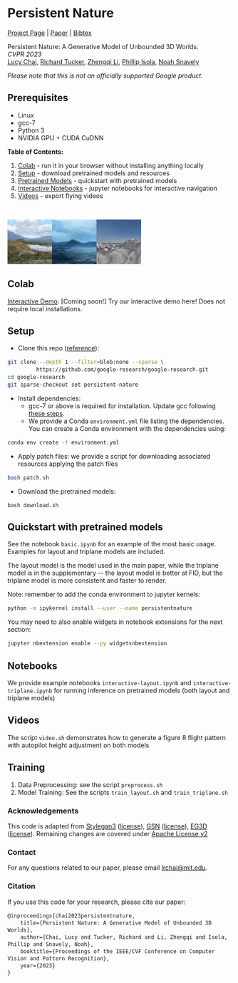 # Persistent Nature
[Project Page](https://chail.github.io/persistent-nature) | [Paper](http://arxiv.org/abs/2303.13515) | [Bibtex](#citation)

Persistent Nature: A Generative Model of Unbounded 3D Worlds.\
_CVPR 2023_ \
[Lucy Chai](http://people.csail.mit.edu/lrchai/), [Richard Tucker](https://research.google/people/RichardTucker/), [Zhengqi Li](https://zhengqili.github.io/), [Phillip Isola](http://web.mit.edu/phillipi/), [Noah Snavely](https://www.cs.cornell.edu/~snavely/)

*Please note that this is not an officially supported Google product.*

## Prerequisites
- Linux
- gcc-7
- Python 3
- NVIDIA GPU + CUDA CuDNN

**Table of Contents:**
1. [Colab](#colab) - run it in your browser without installing anything locally
2. [Setup](#setup) - download pretrained models and resources
3. [Pretrained Models](#pretrained) - quickstart with pretrained models
4. [Interactive Notebooks](#notebooks) - jupyter notebooks for interactive navigation
5. [Videos](#videos) - export flying videos

<br>

<p float="left">
<img src='img/0017.gif'><img src='img/0005.gif'><img src='img/0009_triplane.gif'>
</p>

<a name="colab"/>

## Colab

[Interactive Demo](XXXX): [Coming soon!] Try our interactive demo here! Does not require local installations. 

<a name="setup"/>

## Setup

- Clone this repo ([reference](https://stackoverflow.com/questions/600079/how-do-i-clone-a-subdirectory-only-of-a-git-repository/52269934#52269934)):
```bash
git clone --depth 1 --filter=blob:none --sparse \
         https://github.com/google-research/google-research.git
cd google-research
git sparse-checkout set persistent-nature
```

- Install dependencies:
	- gcc-7 or above is required for installation. Update gcc following [these steps](https://gist.github.com/jlblancoc/99521194aba975286c80f93e47966dc5).
	- We provide a Conda `environment.yml` file listing the dependencies. You can create a Conda environment with the dependencies using:
```bash
conda env create -f environment.yml
```

- Apply patch files: we provide a script for downloading associated resources applying the patch files
```bash
bash patch.sh
```

- Download the pretrained models:
```
bash download.sh
```

<a name="pretrained"/>

## Quickstart with pretrained models

See the notebook `basic.ipynb` for an example of the most basic usage. Examples for layout and triplane models are included. 

The layout model is the model used in the main paper, while the triplane model is in the supplementary --  the layout model is better at FID, but the triplane model is more consistent and faster to render.

Note: remember to add the conda environment to jupyter kernels:
```bash
python -m ipykernel install --user --name persistentnature
```
You may need to also enable widgets in notebook extensions for the next section:
```bash
jupyter nbextension enable --py widgetsnbextension
```

<a name="notebooks"/>

## Notebooks

We provide example notebooks `interactive-layout.ipynb` and `interactive-triplane.ipynb` for running inference on pretrained models (both layout and triplane models)
<a name="videos"/>

## Videos

The script `video.sh` demonstrates how to generate a figure 8 flight pattern with autopilot height adjustment on both models

## Training

1. Data Preprocessing: see the script `preprocess.sh` 
2. Model Training: See the scripts `train_layout.sh` and `train_triplane.sh` 

### Acknowledgements

This code is adapted from [Stylegan3](https://github.com/NVlabs/stylegan3) ([license](https://github.com/NVlabs/stylegan3/blob/main/LICENSE.txt)), [GSN](https://github.com/apple/ml-gsn) ([license](https://github.com/apple/ml-gsn/blob/main/LICENSE)), [EG3D](https://github.com/NVlabs/eg3d) ([license](https://github.com/NVlabs/eg3d/blob/main/LICENSE.txt)). Remaining changes are covered under [Apache License v2](https://choosealicense.com/licenses/apache-2.0/)

### Contact

For any questions related to our paper,
please email lrchai@mit.edu.

<a name="citation"/>

### Citation
If you use this code for your research, please cite our paper:
```
@inproceedings{chai2023persistentnature,
    title={Persistent Nature: A Generative Model of Unbounded 3D Worlds},
    author={Chai, Lucy and Tucker, Richard and Li, Zhengqi and Isola, Phillip and Snavely, Noah},
    booktitle={Proceedings of the IEEE/CVF Conference on Computer Vision and Pattern Recognition},
    year={2023}
}
```
